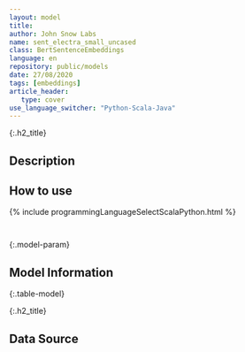 ```yaml
---
layout: model
title: 
author: John Snow Labs
name: sent_electra_small_uncased
class: BertSentenceEmbeddings
language: en
repository: public/models
date: 27/08/2020
tags: [embeddings]
article_header:
   type: cover
use_language_switcher: "Python-Scala-Java"
---
```


{:.h2_title}
## Description 






## How to use 
<div class="tabs-box" markdown="1">

{% include programmingLanguageSelectScalaPython.html %}

```python

```

```scala

```
</div>



{:.model-param}
## Model Information
{:.table-model}





{:.h2_title}
## Data Source


